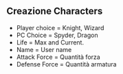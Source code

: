 ## Creazione Characters

-  Player choice = Knight, Wizard
-  PC Choice = Spyder, Dragon
-  Life = Max and Current.
-  Name = User name
-  Attack Force = Quantità forza
-  Defense Force = Quantità armatura
